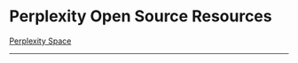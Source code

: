 # Perplexity Open Source Resources

[Perplexity Space](https://www.perplexity.ai/collections/cognitive-neuroscience-organiz-XlftGGHaRcGE4B7Kg2WOLw)
- - -
